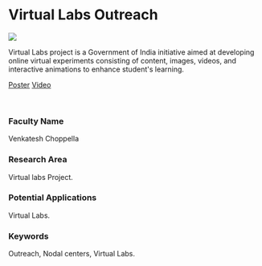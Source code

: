 # Virtual Labs Outreach

![](https://i.imgur.com/2GgvvEY.png)

Virtual Labs project is a Government of India initiative aimed at developing online virtual experiments consisting of content, images, videos, and interactive animations to enhance student's learning.

[Poster](08.%20Virtual%20Labs%20Outreach.pdf)
[Video](https://youtu.be/hKYKyo3s5VI)

<br>


### Faculty Name

Venkatesh Choppella


### Research Area

Virtual labs Project.


### Potential Applications

Virtual Labs.


### Keywords

Outreach, Nodal centers, Virtual Labs.
